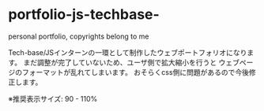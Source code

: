 # portfolio-js-techbase-
personal portfolio, copyrights belong to me

Tech-base/JSインターンの一環として制作したウェブポートフォリオになります。
まだ調整が完了していないため、ユーザ側で拡大縮小を行うと
ウェブページのフォーマットが乱れてしまいます。
おそらくcss側に問題があるので今後修正します。

※推奨表示サイズ: 90 - 110%



